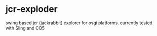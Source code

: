 jcr-exploder
============

swing based jcr (jackrabbit) explorer for osgi platforms. currently tested with Sling and CQ5